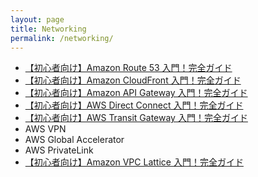 ```yaml
---
layout: page
title: Networking
permalink: /networking/
---
```


- <a href="../route53-overview/index.html#0" target="_blank">【初心者向け】Amazon Route 53 入門！完全ガイド</a>
- <a href="../cloudfront-overview/index.html#0" target="_blank">【初心者向け】Amazon CloudFront 入門！完全ガイド</a>
- <a href="../apigw-overview/index.html#0" target="_blank">【初心者向け】Amazon API Gateway 入門！完全ガイド</a>
- <a href="../directconnect-overview/index.html#0" target="_blank">【初心者向け】AWS Direct Connect 入門！完全ガイド</a>
- <a href="../transitgw-overview/index.html#0" target="_blank">【初心者向け】AWS Transit Gateway 入門！完全ガイド</a>
- AWS VPN
- AWS Global Accelerator
- AWS PrivateLink
- <a href ="../vpc-lattice-overview/index.html#0" target="_blank">【初心者向け】Amazon VPC Lattice 入門！完全ガイド</a>